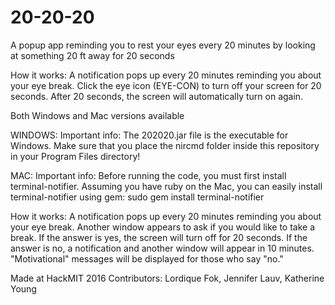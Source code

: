 # 20-20-20
A popup app reminding you to rest your eyes every 20 minutes by looking at something 20 ft away for 20 seconds

How it works: A notification pops up every 20 minutes reminding you about your eye break. Click the eye icon (EYE-CON) to turn off your screen for 20 seconds. After 20 seconds, the screen will automatically turn on again.

Both Windows and Mac versions available

WINDOWS:
Important info: The 202020.jar file is the executable for Windows. Make sure that you place the nircmd folder inside this repository in your Program Files directory!

MAC:
Important info: Before running the code, you must first install terminal-notifier. Assuming you have ruby on the Mac, you can easily install terminal-notifier using gem:          sudo gem install terminal-notifier

How it works: A notification pops up every 20 minutes reminding you about your eye break. Another window appears to ask if you would like to take a break. If the answer is yes, the screen will turn off for 20 seconds. If the answer is no, a notification and another window will appear in 10 minutes. "Motivational" messages will be displayed for those who say "no."

Made at HackMIT 2016
Contributors: Lordique Fok, Jennifer Lauv, Katherine Young
